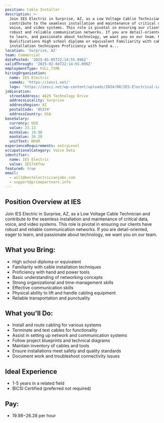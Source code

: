 ```yaml
---
position: Cable Installer
description: >-
  Join IES Electric in Surprise, AZ, as a Low Voltage Cablie Technician and
  contribute to the seamless installation and maintenance of critical data,
  voice, and video systems. This role is pivotal in ensuring our clients have
  robust and reliable communication networks. If you are detail-oriented, eager
  to learn, and passionate about technology, we want you on our team. Key
  Qualifications High school diploma or equivalent Familiarity with cable
  installation techniques Proficiency with hand a...
location: 'Surprise, AZ'
team: Commercial
datePosted: '2025-01-05T22:14:55.096Z'
validThrough: '2025-02-04T22:14:55.096Z'
employmentType: FULL_TIME
hiringOrganization:
  name: IES Electric
  sameAs: 'https://iesci.net/'
  logo: 'https://iesci.net/wp-content/uploads/2024/08/IES-Electrical-Logo-color.png'
jobLocation:
  streetAddress: 4629 Technology Drive
  addressLocality: Surprise
  addressRegion: AZ
  postalCode: '85374'
  addressCountry: USA
baseSalary:
  currency: USD
  value: 23.13
  minValue: 19.98
  maxValue: 26.28
  unitText: HOUR
experienceRequirements: entryLevel
occupationalCategory: Voice Data
identifier:
  name: IES Electric
  value: IES7x6fnw
featured: true
email:
  - will@bestelectricianjobs.com
  - support@primepartners.info
---
```




## Position Overview at IES

Join IES Electric in Surprise, AZ, as a Low Voltage Cable Technician and contribute to the seamless installation and maintenance of critical data, voice, and video systems. This role is pivotal in ensuring our clients have robust and reliable communication networks. If you are detail-oriented, eager to learn, and passionate about technology, we want you on our team.

## What you Bring:

- High school diploma or equivalent
- Familiarity with cable installation techniques
- Proficiency with hand and power tools
- Basic understanding of networking concepts
- Strong organizational and time-management skills
- Effective communication skills
- Physical ability to lift and handle cabling equipment
- Reliable transportation and punctuality

## What you'll Do:

- Install and route cabling for various systems
- Terminate and test cables for functionality
- Assist in setting up network and communication systems
- Follow project blueprints and technical diagrams
- Maintain inventory of cables and tools
- Ensure installations meet safety and quality standards
- Document work and troubleshoot connectivity issues

## Ideal Experience

- 1-5 years in a related field
- BICSI Certified (preferred not required)

## Pay:

- $19.98-$26.28 per hour
